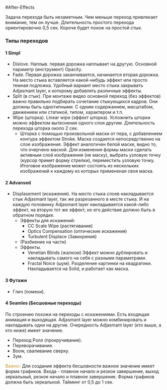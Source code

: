 #After-Effects 

Задача перехода быть незаметным. Чем меньше переход привлекает внимание, тем он лучше.
Длительность простого перехода ориентировочно 0,5 сек.
Короче будет похож на простой стык.

### Типы переходов
#### 1 Simpl
- Dislove. Наплыв. первая дорожка наплывает на другую. Основной параметр (инструмент) Opacity.
- Fade. Первая дорожка заканчивается, начинается вторая дорожка. На место стыка вставляется какой-нибудь эффект или просто темная подложка. Удобный вариант место стыка закрывать Adjasmant layer, к которому добавлять различные эффекты.
- Split (в стык). При монтаже видео основной переход (без эффектов) важно правильно подбирать сочетание стыкующихся кадров. Они должны быть однотипными. С одним содержанием, масштабом, движением или статикой, типом, характером и т.п.
- Wipe (шторка). Linear wipe (эффект шторка). Усложнить шторки можно эффектом вытеснения одного слоя другим.  Длительность перехода шторка около 2 сек.
	- Шторка с помощью произвольной маски от пера, с добавлением контура эффектом Stroke. Маска создается непосредственно на слое изображения. Эффект аналогичен белой маске, видно то, что очерчено маской. Для изменения формы маски сделать активным слой изображения (не маску), выбрать узловую точку (курсор примет форму стрелки), переместить узловую точку. Итоговое изображение может состоять из нескольких изображений к каждому из которых примененая своя маска.
#### 2 Advansed
- Displasement (искажения). На место стыка слоев накладывается стык Adjasmant layer, так же разрезанного в месте стыка. И на каждую половинку Adjasmant layer накладывается какой-либо эффект, на вторую тот же эффект, но его действие должно быть в обратном порядке.
	- Эффекты для искажений:
		- CC Scale Wipe (растягивание)
		- Optics Compensation (оптические искажения)
		- Turbulent Displace (Завихрения)
	- (Разбиение на части)
	- Эффекты.
		- Venetian Blinds (жалюзи) Эффект можно дублировать и накладывать самого на себя с разными параметрами.
		- Fractal Noice (шум). Разделение картинки на квадратики. Накладывается на Solid, и работает как маска.
#### 3 Футажи 
- Глич (помехи).
#### 4 Seamles (Бесшовные переходы)
По строению похожи на переходы с искажениями. Есть входящая анимация и выходящая. Adjasmant layer можно комбинировать и накладывать одни на другие. Очередность Adjasmant layer  (кто выше, а кто ниже) имеет значение.
- Переход Ролл (прокручивание).
- Переворачивание.
- Boow, сваливание сверху.
- Зум.

<span style='color:#c7952b'>Важно:</span> Для создания эффекта бесшовности важное значение имеет форма графиков. Входа - плавное начало и резкое завершение, выход зеркальный, резкое начало и плавное завершение.
Форма графиков должна быть зеркальной.
Тайминг от 0,5 до 1 сек.